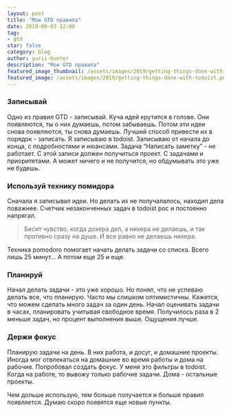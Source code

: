 ```yaml
---
layout: post
title: "Мои GTD правила"
date: 2019-09-03 12:00
tag:
- gtd
star: false
category: blog
author: yurii-hunter
description: "Мои GTD правила"
featured_image_thumbnail: /assets/images/2019/getting-things-done-with-todoist.png
featured_image: /assets/images/2019/getting-things-done-with-todoist.png
---
```

### Записывай
Одно из правил GTD - записывай. Куча идей крутится в голове. Они появляются, ты о них думаешь, потом забываешь. Потом эти идеи снова появляются, ты снова думаешь. Лучший способ привести их в порядок - записать. Я записываю в todoist. Записываю от начала до конца, с подробностями и нюансами. Задача “Написать заметку” - не работает. С этой записи должен получиться проект. С задачами и приоритетами. А может ничего и не получится, но обдумывать  это уже не будешь.

### Используй технику помидора
Сначала я записывал идеи. Но делать их не получалалось, находил дела поважнее. Счетчик незаконченных задач в todoist рос и постоянно напрягал.

> Бесит чувство, когда дохера дел, а нихера не делаешь, и так противно сразу на душе. И все равно не делаешь нихера.  

Техника pomodoro помогает начать делать задачи со списка. Всего лишь 25 минут… А потом еще 25 и еще.

### Планируй
Начал делать задачи - это уже хорошо. Но понял, что не успеваю делать все, что планирую.  Часто мы слишком оптимистичны. Кажется, что можем сделать много задач за один день. Начал оценивать задачи в часах, планировать учитывая свободное время. Получилось раза в 2 меньше задач, но процент выполнения выше. Ощущения лучше.

### Держи фокус
Планирую задачи на день. В них работа, и досуг, и домашние проекты. Иногда мог отвлекаться на домашние во время работы и дома на рабочие. Попробовал создать фокус. У меня это фильтры в todoist. Когда на работе, то вывожу только рабочие задачи. Дома - остальные проекты.

Чем дольше использую, тем больше получается и больше правил появляется. Думаю скоро появятся еще новые пункты.